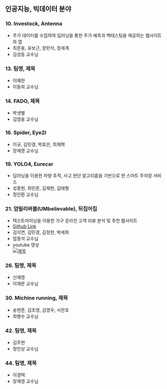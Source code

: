 ## 인공지능, 빅데이터 분야

### 10. Investock, Antenna
- 주가 데이터를 수집하여 딥러닝을 통한 주가 예측과 백테스팅을 제공하는 웹사이트와 앱
- 최준용, 유보근, 장민석, 정세계
- 김성동 교수님

### 13. 팀명, 제목
- 이예찬
- 이동희 교수님

### 14. FADO, 제목
- 박샛별
- 김영웅 교수님

### 16. Spider, Eye2I
- 이규, 김민경, 박효은, 최재혁
- 장재영 교수님

### 19. YOLO4, Eurecar
- 딥러닝을 이용한 차량 추적, 사고 판단 알고리즘을 기반으로 한 스마트 주차장 서비스
- 성종현, 최민준, 김재현, 김태형
- 정인환 교수님

### 21. 엄빌리버블(UMbelievable), 뒤집어집
- 텍스트마이닝을 이용한 가구 온라인 고객 리뷰 분석 및 추천 웹사이트 
- [Github Link](https://github.com/Umbelievable)
- 김지연, 김민경, 김정현, 박세희
- 엄종석 교수님
- youtube 영상<br/>
 [![제목](https://img.youtube.com/vi/_xDo0Zrx8K0/0.jpg)](https://www.youtube.com/watch?v=_xDo0Zrx8K0)

### 26. 팀명, 제목
- 신재영
- 이재문 교수님

### 30. Michine running, 제목
- 송현준, 김초영, 김영우, 서찬호
- 최병수 교수님

### 42. 팀명, 제목
- 김주현
- 정인상 교수님

### 44. 팀명, 제목
- 이경택
- 장재영 교수님
